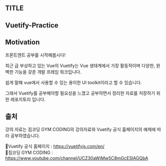 ## TITLE

## Vuetify-Practice

## Motivation 

프론트엔트 공부를 시작해봅시다!   

최근 급 부상하고 있는 Vue의 Vuetify는 Vue 생태계에서 가장 활동적이며 다양한, 완벽한 기능을 갖춘 개발 프레임 워크입니다. 

쉽게 말해 vue에서 사용할 수 있는 용이한 UI toolkit이라고 할 수 있습니다.

그래서 Vuetify를 공부해야할 필요성을 느꼈고 공부하면서 정리한 자료를 저장하기 위한 레포지토리 입니다.

## 출처

강의 자료는 짐코딩 GYM CODING의 강의자료와 Vuetify 공식 홈페이지의 예제에 따라 공부하였습니다.

🔗Vuetify 공식 홈페이지 : https://vuetifyjs.com/en/    
🔗짐코딩 GYM CODING : https://www.youtube.com/channel/UCZ30aWiMw5C8mGcESlAGQbA

